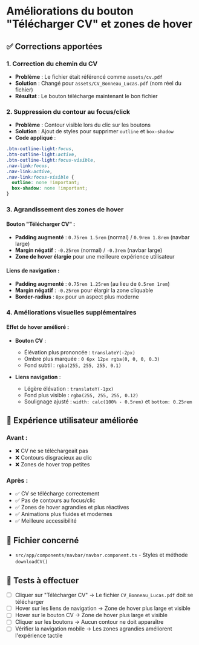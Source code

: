 # Améliorations du bouton "Télécharger CV" et zones de hover

## ✅ Corrections apportées

### 1. **Correction du chemin du CV**
- **Problème** : Le fichier était référencé comme `assets/cv.pdf`
- **Solution** : Changé pour `assets/CV_Bonneau_Lucas.pdf` (nom réel du fichier)
- **Résultat** : Le bouton télécharge maintenant le bon fichier

### 2. **Suppression du contour au focus/click**
- **Problème** : Contour visible lors du clic sur les boutons
- **Solution** : Ajout de styles pour supprimer `outline` et `box-shadow`
- **Code appliqué** :
```css
.btn-outline-light:focus,
.btn-outline-light:active,
.btn-outline-light:focus-visible,
.nav-link:focus,
.nav-link:active,
.nav-link:focus-visible {
  outline: none !important;
  box-shadow: none !important;
}
```

### 3. **Agrandissement des zones de hover**

#### **Bouton "Télécharger CV"** :
- **Padding augmenté** : `0.75rem 1.5rem` (normal) / `0.9rem 1.8rem` (navbar large)
- **Margin négatif** : `-0.25rem` (normal) / `-0.3rem` (navbar large)
- **Zone de hover élargie** pour une meilleure expérience utilisateur

#### **Liens de navigation** :
- **Padding augmenté** : `0.75rem 1.25rem` (au lieu de `0.5rem 1rem`)
- **Margin négatif** : `-0.25rem` pour élargir la zone cliquable
- **Border-radius** : `8px` pour un aspect plus moderne

### 4. **Améliorations visuelles supplémentaires**

#### **Effet de hover amélioré** :
- **Bouton CV** : 
  - Élévation plus prononcée : `translateY(-2px)`
  - Ombre plus marquée : `0 6px 12px rgba(0, 0, 0, 0.3)`
  - Fond subtil : `rgba(255, 255, 255, 0.1)`

- **Liens navigation** :
  - Légère élévation : `translateY(-1px)`
  - Fond plus visible : `rgba(255, 255, 255, 0.12)`
  - Soulignage ajusté : `width: calc(100% - 0.5rem)` et `bottom: 0.25rem`

## 🎯 Expérience utilisateur améliorée

### **Avant** :
- ❌ CV ne se téléchargeait pas
- ❌ Contours disgracieux au clic
- ❌ Zones de hover trop petites

### **Après** :
- ✅ CV se télécharge correctement
- ✅ Pas de contours au focus/clic
- ✅ Zones de hover agrandies et plus réactives
- ✅ Animations plus fluides et modernes
- ✅ Meilleure accessibilité

## 📁 Fichier concerné
- `src/app/components/navbar/navbar.component.ts` - Styles et méthode `downloadCV()`

## 🧪 Tests à effectuer
- [ ] Cliquer sur "Télécharger CV" → Le fichier `CV_Bonneau_Lucas.pdf` doit se télécharger
- [ ] Hover sur les liens de navigation → Zone de hover plus large et visible
- [ ] Hover sur le bouton CV → Zone de hover plus large et visible
- [ ] Cliquer sur les boutons → Aucun contour ne doit apparaître
- [ ] Vérifier la navigation mobile → Les zones agrandies améliorent l'expérience tactile
